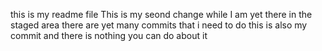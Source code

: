 this is my readme file
This is my seond change while I am yet there in the staged area
there are yet many commits that i need to do
this is also my commit and there is nothing you can do about it
